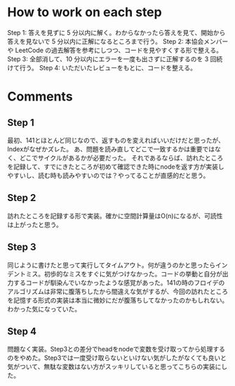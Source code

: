# How to work on each step
Step 1: 答えを見ずに 5 分以内に解く。わからなかったら答えを見て、開始から答えを見ないで 5 分以内に正解になるところまで行う。
Step 2: 本協会メンバーや LeetCode の過去解答を参考にしつつ、コードを見やすくする形で整える。
Step 3: 全部消して、10 分以内にエラーを一度も出さずに正解するのを 3 回続けて行う。
Step 4: いただいたレビューをもとに、コードを整える。

# Comments

## Step 1
最初、141とほとんど同じなので、返すものを変えればいいだけだと思ったが、Indexがなぜかズレた。
あ、問題を読み直してどこで一致するかは重要ではなく、どこでサイクルがあるかが必要だった。
それであるならば、訪れたところを記録して、すでにきたところが初めて確認できた時にnodeを返す方が実装しやすいし、読む時も読みやすいのでは？やってることが直感的だと思う。

## Step 2
訪れたところを記録する形で実装。確かに空間計算量はO(n)になるが、可読性は上がったと思う。

## Step 3
同じように書けたと思って実行してタイムアウト。何が違うのかと思ったらインデントミス。初歩的なミスをすぐに気がつけなかった。コードの挙動と自分が出力するコードが馴染んでいなかったような感覚があった。141の時のフロイデのアルゴリズムは非常に腹落ちしたから間違えな気がするが、今回の訪れたところを記憶する形式の実装は本当に微妙にだが腹落ちしてなかったのかもしれない。わかった気になっていた。

## Step 4
問題なく実装。Step3との差分でheadをnodeで変数を受け取ってから処理するのをやめた。Step3では一度受け取らないといけない気がしたがなくても良いと気がついて、無駄な変数はない方がスッキリしていると思ってこちらの実装にした。